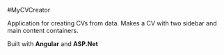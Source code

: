 #MyCVCreator

Application for creating CVs from data.
Makes a CV with two sidebar and main content containers.

Built with **Angular** and **ASP.Net**
